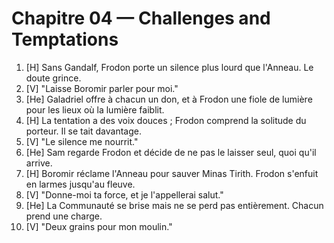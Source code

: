 # Chapitre 04 — Challenges and Temptations

1. [H] Sans Gandalf, Frodon porte un silence plus lourd que l'Anneau. Le doute grince.
2. [V] "Laisse Boromir parler pour moi."
3. [He] Galadriel offre à chacun un don, et à Frodon une fiole de lumière pour les lieux où la lumière faiblit.
4. [H] La tentation a des voix douces ; Frodon comprend la solitude du porteur. Il se tait davantage.
5. [V] "Le silence me nourrit."
6. [He] Sam regarde Frodon et décide de ne pas le laisser seul, quoi qu'il arrive.
7. [H] Boromir réclame l'Anneau pour sauver Minas Tirith. Frodon s'enfuit en larmes jusqu'au fleuve.
8. [V] "Donne-moi ta force, et je l'appellerai salut."
9. [He] La Communauté se brise mais ne se perd pas entièrement. Chacun prend une charge.
11. [V] "Deux grains pour mon moulin."
